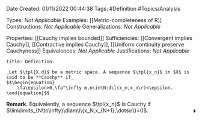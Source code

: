 <div class="topSpace"></div>

Date Created: 01/11/2022 00:44:38
Tags: #Definition #Topics/Analysis

Types: _Not Applicable_
Examples: [[Metric-completeness of R]]
Constructions: _Not Applicable_
Generalizations: _Not Applicable_

Properties: [[Cauchy implies bounded]]
Sufficiencies: [[Convergent implies Cauchy]], [[Contractive implies Cauchy]], [[Uniform continuity preserve Cauchyness]]
Equivalences: _Not Applicable_
Justifications: _Not Applicable_

``` ad-Definition
title: Definition.

_Let $\tpl{X,d}$ be a metric space. A sequence $\tpl{x_n}$ in $X$ is said to be **Cauchy** if_
$$\begin{equation}
    \fa\epsilon>0,\fa^\infty m,n\in\N:d\l(x_m,x_n\r)<\epsilon.
\end{equation}$$

```

**Remark.** Equivalently, a sequence $\tpl{x_n}$ is Cauchy if $\lim\limits_{N\to\infty}\diam\l\{x_N,x_{N+1},\dots\r\}=0$.<span style="float:right;">$\blacklozenge$</span>
